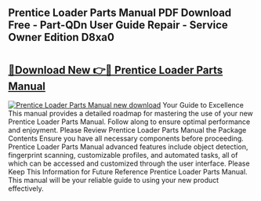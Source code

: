 ## Prentice Loader Parts Manual PDF Download Free - Part-QDn User Guide Repair - Service Owner Edition D8xa0

# <h2><a href="http://bc52420.oget.top/?id=Prentice+Loader+Parts+Manual">🔗Download New 👉🔴 Prentice Loader Parts Manual</a></h2>

[![Prentice Loader Parts Manual new download](https://i.imgur.com/5g1atiW.png)](http://bc52420.oget.top/?id=Prentice+Loader+Parts+Manual)
Your Guide to Excellence This manual provides a detailed roadmap for mastering the use of your new Prentice Loader Parts Manual. Follow along to ensure optimal performance and enjoyment. Please Review Prentice Loader Parts Manual the Package Contents Ensure you have all necessary components before proceeding. Prentice Loader Parts Manual advanced features include object detection, fingerprint scanning, customizable profiles, and automated tasks, all of which can be accessed and customized through the user interface. Please Keep This Information for Future Reference Prentice Loader Parts Manual. This manual will be your reliable guide to using your new product effectively.
